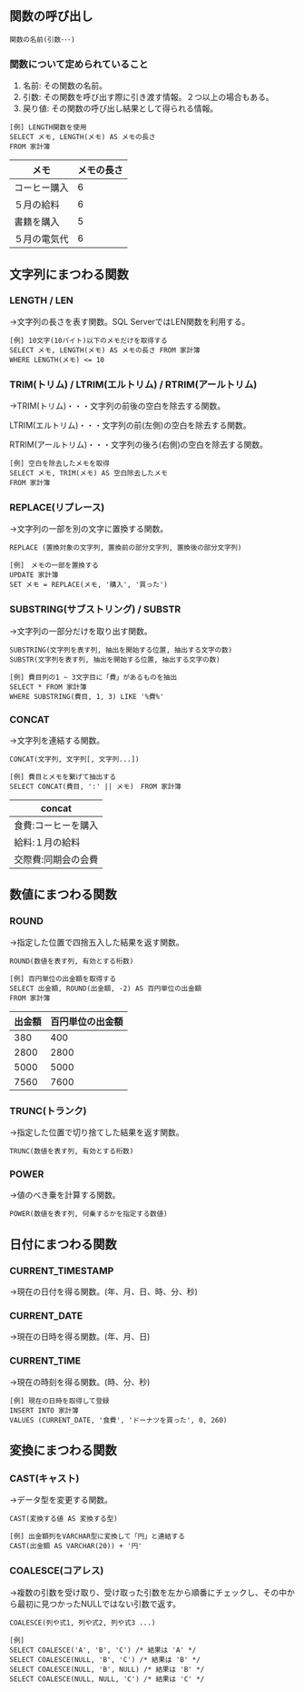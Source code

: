 ## 関数の呼び出し
```
関数の名前(引数･･･)
```

### 関数について定められていること

1. 名前: その関数の名前。
2. 引数: その関数を呼び出す際に引き渡す情報。２つ以上の場合もある。
3. 戻り値: その関数の呼び出し結果として得られる情報。
```
[例] LENGTH関数を使用
SELECT メモ, LENGTH(メモ) AS メモの長さ
FROM 家計簿
```
| メモ | メモの長さ |
| --- | --- |
| コーヒー購入 | 6 |
| ５月の給料 | 6 |
| 書籍を購入 | 5 |
| ５月の電気代 | 6 |

## 文字列にまつわる関数

### LENGTH / LEN

→文字列の長さを表す関数。SQL ServerではLEN関数を利用する。
```
[例] 10文字(10バイト)以下のメモだけを取得する
SELECT メモ, LENGTH(メモ) AS メモの長さ FROM 家計簿
WHERE LENGTH(メモ) <= 10
```

### TRIM(トリム) / LTRIM(エルトリム) / RTRIM(アールトリム)

→TRIM(トリム)・・・文字列の前後の空白を除去する関数。

LTRIM(エルトリム)・・・文字列の前(左側)の空白を除去する関数。

RTRIM(アールトリム)・・・文字列の後ろ(右側)の空白を除去する関数。
```
[例] 空白を除去したメモを取得
SELECT メモ, TRIM(メモ) AS 空白除去したメモ
FROM 家計簿
```

### REPLACE(リプレース)

→文字列の一部を別の文字に置換する関数。

```
REPLACE (置換対象の文字列, 置換前の部分文字列, 置換後の部分文字列)
```
```
[例]　メモの一部を置換する
UPDATE 家計簿
SET メモ = REPLACE(メモ, '購入', '買った')
```

### SUBSTRING(サブストリング) / SUBSTR

→文字列の一部分だけを取り出す関数。

```
SUBSTRING(文字列を表す列, 抽出を開始する位置, 抽出する文字の数)
SUBSTR(文字列を表す列, 抽出を開始する位置, 抽出する文字の数)
```
```
[例] 費目列の1 ~ 3文字目に「費」があるものを抽出
SELECT * FROM 家計簿
WHERE SUBSTRING(費目, 1, 3) LIKE '%費%'
```

### CONCAT

→文字列を連結する関数。
```
CONCAT(文字列, 文字列[, 文字列...])
```
```
[例] 費目とメモを繋げて抽出する
SELECT CONCAT(費目, ':' || メモ)　FROM 家計簿
```
| concat |
| --- |
| 食費:コーヒーを購入 |
| 給料:１月の給料 |
| 交際費:同期会の会費 |


## 数値にまつわる関数

### ROUND

→指定した位置で四捨五入した結果を返す関数。
```
ROUND(数値を表す列, 有効とする桁数)
```
```
[例] 百円単位の出金額を取得する
SELECT 出金額, ROUND(出金額, -2) AS 百円単位の出金額
FROM 家計簿
```
| 出金額 | 百円単位の出金額 |
| --- | --- |
| 380 | 400 |
| 2800 | 2800 |
| 5000 | 5000 |
| 7560 | 7600 |

### TRUNC(トランク)

→指定した位置で切り捨てした結果を返す関数。
```
TRUNC(数値を表す列, 有効とする桁数)
```

### POWER

→値のべき乗を計算する関数。
```
POWER(数値を表す列, 何乗するかを指定する数値)
```

## 日付にまつわる関数

### CURRENT_TIMESTAMP
→現在の日付を得る関数。(年、月、日、時、分、秒)

### CURRENT_DATE
→現在の日時を得る関数。(年、月、日)

### CURRENT_TIME
→現在の時刻を得る関数。(時、分、秒)
```
[例] 現在の日時を取得して登録
INSERT INTO 家計簿
VALUES (CURRENT_DATE, '食費', 'ドーナツを買った', 0, 260)
```

## 変換にまつわる関数
### CAST(キャスト)
→データ型を変更する関数。
```
CAST(変換する値 AS 変換する型)
```
```
[例] 出金額列をVARCHAR型に変換して「円」と連結する
CAST(出金額 AS VARCHAR(20)) + '円'
```

### COALESCE(コアレス)
→複数の引数を受け取り、受け取った引数を左から順番にチェックし、その中から最初に見つかったNULLではない引数で返す。
```
COALESCE(列や式1, 列や式2, 列や式3 ...)
```
```
[例]
SELECT COALESCE('A', 'B', 'C') /* 結果は 'A' */
SELECT COALESCE(NULL, 'B', 'C') /* 結果は 'B' */
SELECT COALESCE(NULL, 'B', NULL) /* 結果は 'B' */
SELECT COALESCE(NULL, NULL, 'C') /* 結果は 'C' */
```

